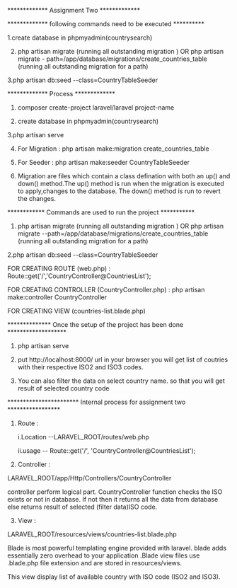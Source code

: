 
************* Assignment Two *************

************* following commands need to be executed **********

1.create database in phpmyadmin(countrysearch)

2. php artisan migrate (running all outstanding migration )
OR php artisan migrate - path=/app/database/migrations/create_countries_table (running all outstanding migration for a path)

3.php artisan db:seed --class=CountryTableSeeder


************* Process *************

1. composer create-project laravel/laravel project-name

2. create database in phpmyadmin(countrysearch)

3.php artisan serve

4. For Migration : php artisan make:migration create_countries_table

5. For Seeder : php artisan make:seeder CountryTableSeeder

6. Migration are files which contain a class defination with both an up() and down() method.The up() method is run when the migration is executed to apply,changes to the database. The down() method is run to revert the changes.


************ Commands are used to run the project ***********

1. php artisan migrate (running all outstanding migration ) OR php artisan migrate --path=/app/database/migrations/create_countries_table (running all outstanding migration for a path)

2.php artisan db:seed --class=CountryTableSeeder

FOR CREATING ROUTE (web.php) :
Route::get('/','CountryController@CountriesList');

FOR CREATING CONTROLLER (CountryController.php) :
php artisan make:controller CountryController

FOR CREATING VIEW (countries-list.blade.php)


************** Once the setup of the project has been done *******************

1. php artisan serve

2. put http://localhost:8000/ url in your browser you will get list of coutries with their respective ISO2 and ISO3 codes.

3. You can also filter the data on select country name. so that you will get result of selected country code



*********************** Internal process for assignment two *****************

 
1. Route :

	i.Location --LARAVEL_ROOT/routes/web.php
	
	ii.usage --
	Route::get('/', 'CountryController@CountriesList');


2. Controller :

LARAVEL_ROOT/app/Http/Controllers/CountryController

controller perform logical part. CountryController function checks the ISO exists or not in database. If not then it returns all the data from database else returns result of selected (filter data)ISO code.

3. View  :
 
 LARAVEL_ROOT/resources/views/countries-list.blade.php

 Blade is most powerful templating engine provided with laravel. blade adds essentially zero overhead to your application .Blade view files use .blade.php file extension and are stored in resources/views.

 This view display list of available country with ISO code (ISO2 and ISO3).
